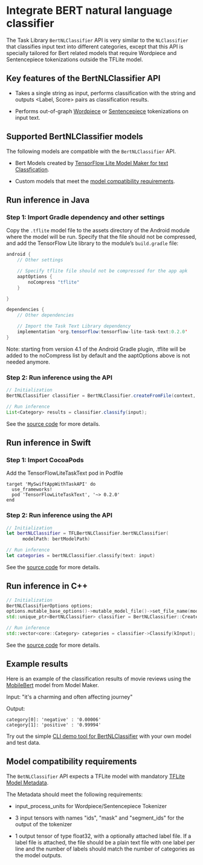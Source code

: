 # Integrate BERT natural language classifier

The Task Library `BertNLClassifier` API is very similar to the `NLClassifier`
that classifies input text into different categories, except that this API is
specially tailored for Bert related models that require Wordpiece and
Sentencepiece tokenizations outside the TFLite model.

## Key features of the BertNLClassifier API

*   Takes a single string as input, performs classification with the string and
    outputs <Label, Score> pairs as classification results.

*   Performs out-of-graph
    [Wordpiece](https://github.com/tensorflow/tflite-support/blob/master/tensorflow_lite_support/cc/text/tokenizers/bert_tokenizer.h)
    or
    [Sentencepiece](https://github.com/tensorflow/tflite-support/blob/master/tensorflow_lite_support/cc/text/tokenizers/sentencepiece_tokenizer.h)
    tokenizations on input text.

## Supported BertNLClassifier models

The following models are compatible with the `BertNLClassifier` API.

*   Bert Models created by
    [TensorFlow Lite Model Maker for text Classfication](https://www.tensorflow.org/lite/tutorials/model_maker_text_classification).

*   Custom models that meet the
    [model compatibility requirements](#model-compatibility-requirements).

## Run inference in Java

### Step 1: Import Gradle dependency and other settings

Copy the `.tflite` model file to the assets directory of the Android module
where the model will be run. Specify that the file should not be compressed, and
add the TensorFlow Lite library to the module’s `build.gradle` file:

```java
android {
    // Other settings

    // Specify tflite file should not be compressed for the app apk
    aaptOptions {
        noCompress "tflite"
    }

}

dependencies {
    // Other dependencies

    // Import the Task Text Library dependency
    implementation 'org.tensorflow:tensorflow-lite-task-text:0.2.0'
}
```

Note: starting from version 4.1 of the Android Gradle plugin, .tflite will be
added to the noCompress list by default and the aaptOptions above is not needed
anymore.

### Step 2: Run inference using the API

```java
// Initialization
BertNLClassifier classifier = BertNLClassifier.createFromFile(context, modelFile);

// Run inference
List<Category> results = classifier.classify(input);
```

See the
[source code](https://github.com/tensorflow/tflite-support/blob/master/tensorflow_lite_support/java/src/java/org/tensorflow/lite/task/text/nlclassifier/BertNLClassifier.java)
for more details.

## Run inference in Swift

### Step 1: Import CocoaPods

Add the TensorFlowLiteTaskText pod in Podfile

```
target 'MySwiftAppWithTaskAPI' do
  use_frameworks!
  pod 'TensorFlowLiteTaskText', '~> 0.2.0'
end
```

### Step 2: Run inference using the API

```swift
// Initialization
let bertNLClassifier = TFLBertNLClassifier.bertNLClassifier(
      modelPath: bertModelPath)

// Run inference
let categories = bertNLClassifier.classify(text: input)
```

See the
[source code](https://github.com/tensorflow/tflite-support/blob/master/tensorflow_lite_support/ios/task/text/nlclassifier/Sources/TFLBertNLClassifier.h)
for more details.

## Run inference in C++

```c++
// Initialization
BertNLClassifierOptions options;
options.mutable_base_options()->mutable_model_file()->set_file_name(model_file);
std::unique_ptr<BertNLClassifier> classifier = BertNLClassifier::CreateFromOptions(options).value();

// Run inference
std::vector<core::Category> categories = classifier->Classify(kInput);
```

See the
[source code](https://github.com/tensorflow/tflite-support/blob/master/tensorflow_lite_support/cc/task/text/nlclassifier/bert_nl_classifier.h)
for more details.

## Example results

Here is an example of the classification results of movie reviews using the
[MobileBert](https://www.tensorflow.org/lite/tutorials/model_maker_text_classification)
model from Model Maker.

Input: "it's a charming and often affecting journey"

Output:

```
category[0]: 'negative' : '0.00006'
category[1]: 'positive' : '0.99994'
```

Try out the simple
[CLI demo tool for BertNLClassifier](https://github.com/tensorflow/tflite-support/blob/master/tensorflow_lite_support/examples/task/text/desktop/README.md#bertnlclassifier)
with your own model and test data.

## Model compatibility requirements

The `BetNLClassifier` API expects a TFLite model with mandatory
[TFLite Model Metadata](../../convert/metadata.md).

The Metadata should meet the following requirements:

*   input_process_units for Wordpiece/Sentencepiece Tokenizer

*   3 input tensors with names "ids", "mask" and "segment_ids" for the output of
    the tokenizer

*   1 output tensor of type float32, with a optionally attached label file. If a
    label file is attached, the file should be a plain text file with one label
    per line and the number of labels should match the number of categories as
    the model outputs.
